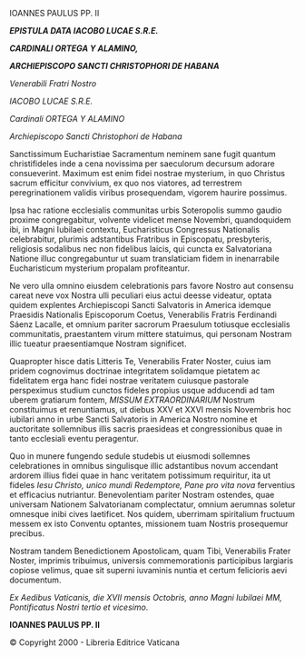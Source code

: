 IOANNES PAULUS PP. II

***EPISTULA DATA IACOBO LUCAE S.R.E.***

***CARDINALI ORTEGA Y ALAMINO,***

***ARCHIEPISCOPO SANCTI CHRISTOPHORI DE HABANA***

*Venerabili Fratri Nostro*

*IACOBO LUCAE S.R.E.*

*Cardinali ORTEGA Y ALAMINO*

*Archiepiscopo Sancti Christophori de Habana*

Sanctissimum Eucharistiae Sacramentum neminem sane fugit quantum christifideles inde a cena novissima per saeculorum decursum adorare consueverint. Maximum est enim fidei nostrae mysterium, in quo Christus sacrum efficitur convivium, ex quo nos viatores, ad terrestrem peregrinationem validis viribus prosequendam, vigorem haurire possimus.

Ipsa hac ratione ecclesialis communitas urbis Soteropolis summo gaudio proxime congregabitur, volvente videlicet mense Novembri, quandoquidem ibi, in Magni Iubilaei contextu, Eucharisticus Congressus Nationalis celebrabitur, plurimis adstantibus Fratribus in Episcopatu, presbyteris, religiosis sodalibus nec non fidelibus laicis, qui cuncta ex Salvatoriana Natione illuc congregabuntur ut suam translaticiam fidem in inenarrabile Eucharisticum mysterium propalam profiteantur.

Ne vero ulla omnino eiusdem celebrationis pars favore Nostro aut consensu careat neve vox Nostra ulli peculiari eius actui deesse videatur, optata quidem explentes Archiepiscopi Sancti Salvatoris in America idemque Praesidis Nationalis Episcoporum Coetus, Venerabilis Fratris Ferdinandi Sáenz Lacalle, et omnium pariter sacrorum Praesulum totiusque ecclesialis communitatis, praestantem virum mittere statuimus, qui personam Nostram illic tueatur praesentiamque Nostram significet.

Quapropter hisce datis Litteris Te, Venerabilis Frater Noster, cuius iam pridem cognovimus doctrinae integritatem solidamque pietatem ac fidelitatem erga hanc fidei nostrae veritatem cuiusque pastorale perspeximus studium cunctos fideles propius usque adducendi ad tam uberem gratiarum fontem, *MISSUM EXTRAORDINARIUM* Nostrum constituimus et renuntiamus, ut diebus XXV et XXVI mensis Novembris hoc iubilari anno in urbe Sancti Salvatoris in America Nostro nomine et auctoritate sollemnibus illis sacris praesideas et congressionibus quae in tanto ecclesiali eventu peragentur.

Quo in munere fungendo sedule studebis ut eiusmodi sollemnes celebrationes in omnibus singulisque illic adstantibus novum accendant ardorem illius fidei quae in hanc veritatem potissimum requiritur, ita ut fideles *Iesu Christo, unico mundi Redemptore, Pane pro vita nova* ferventius et efficacius nutriantur. Benevolentiam pariter Nostram ostendes, quae universam Nationem Salvatorianam complectatur, omnium aerumnas soletur omnesque inibi cives laetificet. Nos quidem, uberrimam spiritalium fructuum messem ex isto Conventu optantes, missionem tuam Nostris prosequemur precibus.

Nostram tandem Benedictionem Apostolicam, quam Tibi, Venerabilis Frater Noster, imprimis tribuimus, universis commemorationis participibus largiaris copiose velimus, quae sit superni iuvaminis nuntia et certum felicioris aevi documentum.

*Ex Aedibus Vaticanis, die XVII mensis Octobris, anno Magni Iubilaei MM, Pontificatus Nostri tertio et vicesimo*.

**IOANNES PAULUS PP. II**

© Copyright 2000 - Libreria Editrice Vaticana